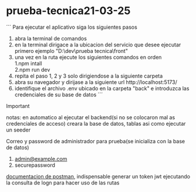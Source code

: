 # prueba-tecnica21-03-25
´´´
Para ejecutar el aplicativo siga los siguientes pasos
1. abra la terminal de comandos
2. en la terminal dirigace a la ubicacion del servicio que desee ejecutar primero ejemplo "D:\dev\prueba tecnica\front"
3. una vez en la ruta ejecute los siguientes comandos en orden   
    1.npm intall  
    2.npm run dev
5. repita el paso 1, 2 y 3 solo dirigiendose a la siguiente carpeta
6. abra su navegador y dirijase a la siguiente url http://localhost:5173/
7. identifique el archivo .env ubicado en la carpeta "back" e introduzca las credenciales de su base de datos
´´´
> [!IMPORTANT]
notas: en automatico al ejecutar el backend(si no se colocaron mal as credenciales de acceso) creara la base de datos, tablas asi como ejecutar un seeder

Correo y password de administrador para prueba(se inicializa con la base de datos)
1. admin@example.com
2. securepassword

[documentacion de postman](https://documenter.getpostman.com/view/19410109/2sAYkGLKMY), indispensable generar un token jwt ejecutando la consulta de logn para hacer uso de las rutas
